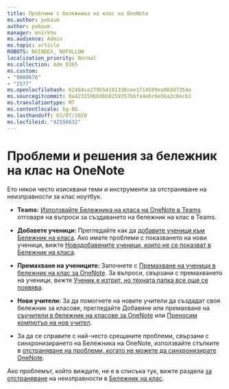 ```yaml
---
title: Проблеми с бележника на клас на OneNote
ms.author: pebaum
author: pebaum
manager: mnirkhe
ms.audience: Admin
ms.topic: article
ROBOTS: NOINDEX, NOFOLLOW
localization_priority: Normal
ms.collection: Adm_O365
ms.custom:
- "9000676"
- "2577"
ms.openlocfilehash: 62464ce279b54101338cee1f14589ea96dd7354e
ms.sourcegitcommit: 8a423159bb9bb8259357bbfa4ebc6e56a2c8ecb1
ms.translationtype: MT
ms.contentlocale: bg-BG
ms.lasthandoff: 03/07/2020
ms.locfileid: "42556632"
---
```

# <a name="onenote-class-notebook-issues-and-resolutions"></a>Проблеми и решения за бележник на клас на OneNote

Ето някои често изисквани теми и инструменти за отстраняване на неизправности за клас ноутбук.

- **Teams:** [Използвайте Бележника на класа на OneNote в Teams](https://support.office.com/article/bd77f11f-27cd-4d41-bfbd-2b11799f1440) отговаря на въпроси за създаването на бележник на клас в Teams.

- **Добавете ученици:** Прегледайте как да [добавите ученици към Бележник на класа](https://support.office.com/article/149882af-506a-4689-9fee-39309b97aae8). Ако имате проблеми с показването на нови ученици, вижте [Новодобавените ученици, които не се показват в Бележник на класа](https://support.office.com/article/4da02c45-b435-4af1-921b-51b8ee40e1c9).

- **Премахване на учениците:** Започнете с [Премахване на ученици в бележник на клас за OneNote](https://support.office.com/article/86dcf019-408f-4de8-8055-eb61f1578c3c). За въпроси, свързани с премахването на ученици, вижте [Ученик е изтрит, но тяхната папка все още се появява](https://support.office.com/article/0ed81eaa-c14a-436f-bb6f-ce95f130cc71).

- **Нови учители:** За да помогнете на новите учители да създадат своя бележник за класове, прегледайте Добавяне или премахване на [съучители в бележник на класове за OneNote](https://support.office.com/article/fdcb870b-49a7-4a14-9ea6-d817f88026f8) или [Преносим компютър на нов учител](https://support.office.com/article/84ef5d4a-0eec-4d5b-bc22-1317bc3b9027).

- За да се справите с най-често срещаните проблеми, свързани с синхронизирането на Бележника на OneNote, използвайте стъпките в [отстраняване на проблеми, когато не можете да синхронизирате OneNote](https://support.office.com/article/Fix-issues-when-you-can-t-sync-OneNote-299495ef-66d1-448f-90c1-b785a6968d45).

Ако проблемът, който виждате, не е в списъка тук, вижте раздела [за отстраняване](https://support.office.com/article/class-notebook-ee70aff9-52e8-449f-be6a-7cbc1d65eaea#ID0EAABAAA=Manage&ID0EABAAA=Troubleshoot) на неизправности в [Бележник на клас](https://support.office.com/article/class-notebook-ee70aff9-52e8-449f-be6a-7cbc1d65eaea). 


